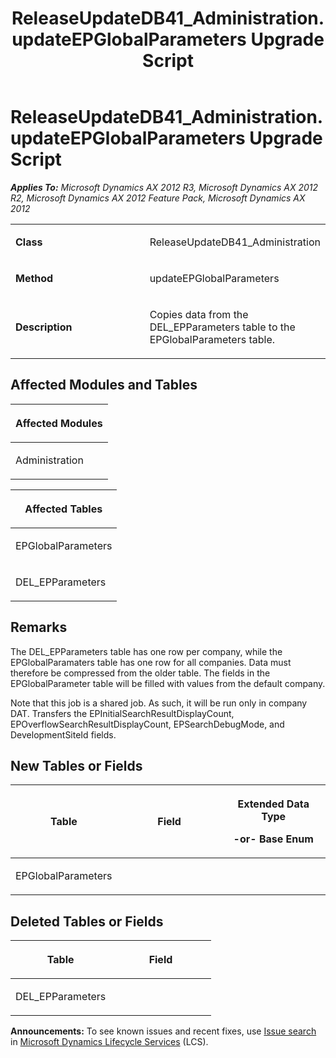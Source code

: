 ﻿---
title: ReleaseUpdateDB41_Administration.updateEPGlobalParameters Upgrade Script
TOCTitle: ReleaseUpdateDB41_Administration.updateEPGlobalParameters Upgrade Script
ms:assetid: 19893d8d-677f-8fd4-902c-dbf198498e0a
ms:mtpsurl: https://msdn.microsoft.com/en-us/library/JJ718633(v=AX.60)
ms:contentKeyID: 49706920
ms.date: 05/18/2015
mtps_version: v=AX.60
---

# ReleaseUpdateDB41\_Administration.updateEPGlobalParameters Upgrade Script 


_**Applies To:** Microsoft Dynamics AX 2012 R3, Microsoft Dynamics AX 2012 R2, Microsoft Dynamics AX 2012 Feature Pack, Microsoft Dynamics AX 2012_

<table>
<colgroup>
<col style="width: 50%" />
<col style="width: 50%" />
</colgroup>
<tbody>
<tr class="odd">
<td><p><strong>Class</strong></p></td>
<td><p>ReleaseUpdateDB41_Administration</p></td>
</tr>
<tr class="even">
<td><p><strong>Method</strong></p></td>
<td><p>updateEPGlobalParameters</p></td>
</tr>
<tr class="odd">
<td><p><strong>Description</strong></p></td>
<td><p>Copies data from the DEL_EPParameters table to the EPGlobalParameters table.</p></td>
</tr>
</tbody>
</table>


## Affected Modules and Tables

<table>
<colgroup>
<col style="width: 100%" />
</colgroup>
<thead>
<tr class="header">
<th><p>Affected Modules</p></th>
</tr>
</thead>
<tbody>
<tr class="odd">
<td><p>Administration</p></td>
</tr>
</tbody>
</table>


<table>
<colgroup>
<col style="width: 100%" />
</colgroup>
<thead>
<tr class="header">
<th><p>Affected Tables</p></th>
</tr>
</thead>
<tbody>
<tr class="odd">
<td><p>EPGlobalParameters</p></td>
</tr>
<tr class="even">
<td><p>DEL_EPParameters</p></td>
</tr>
</tbody>
</table>


## Remarks

The DEL\_EPParameters table has one row per company, while the EPGlobalParamaters table has one row for all companies. Data must therefore be compressed from the older table. The fields in the EPGlobalParameter table will be filled with values from the default company.

Note that this job is a shared job. As such, it will be run only in company DAT. Transfers the EPInitialSearchResultDisplayCount, EPOverflowSearchResultDisplayCount, EPSearchDebugMode, and DevelopmentSiteId fields.

## New Tables or Fields

<table>
<colgroup>
<col style="width: 33%" />
<col style="width: 33%" />
<col style="width: 33%" />
</colgroup>
<thead>
<tr class="header">
<th><p>Table</p></th>
<th><p>Field</p></th>
<th><p>Extended Data Type</p>
<p>-or- Base Enum</p></th>
</tr>
</thead>
<tbody>
<tr class="odd">
<td><p>EPGlobalParameters</p></td>
<td><p></p></td>
<td><p></p></td>
</tr>
</tbody>
</table>


## Deleted Tables or Fields

<table>
<colgroup>
<col style="width: 50%" />
<col style="width: 50%" />
</colgroup>
<thead>
<tr class="header">
<th><p>Table</p></th>
<th><p>Field</p></th>
</tr>
</thead>
<tbody>
<tr class="odd">
<td><p>DEL_EPParameters</p></td>
<td><p></p></td>
</tr>
</tbody>
</table>

  
**Announcements:** To see known issues and recent fixes, use [Issue search](http://go.microsoft.com/fwlink/?linkid=389258) in [Microsoft Dynamics Lifecycle Services](http://go.microsoft.com/fwlink/?linkid=306505) (LCS).

